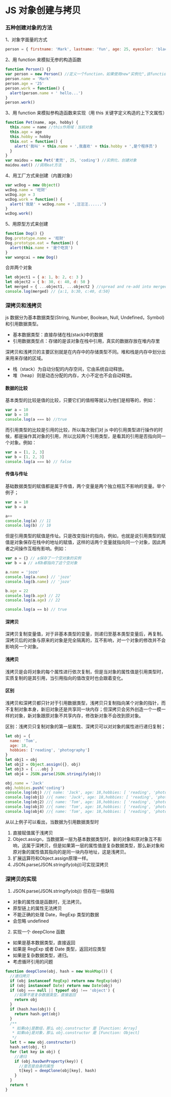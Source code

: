 # JS 对象创建与拷贝

### 五种创建对象的方法

1、对象字面量的方式

```javascript
person = { firstname: 'Mark', lastname: 'Yun', age: 25, eyecolor: 'black' }
```

2、用 function 来模拟无参的构造函数

```javascript
function Person() {}
var person = new Person() //定义一个function，如果使用new"实例化",该function可以看作是一个Class
person.name = 'Mark'
person.age = '25'
person.work = function() {
  alert(person.name + ' hello...')
}
person.work()
```

3、用 function 来模拟参构造函数来实现（用 this 关键字定义构造的上下文属性）

```javascript
function Pet(name, age, hobby) {
  this.name = name //this作用域：当前对象
  this.age = age
  this.hobby = hobby
  this.eat = function() {
    alert('我叫' + this.name + ',我喜欢' + this.hobby + ',是个程序员')
  }
}
var maidou = new Pet('麦兜', 25, 'coding') //实例化、创建对象
maidou.eat() //调用eat方法
```

4、用工厂方式来创建（内置对象）

```javascript
var wcDog = new Object()
wcDog.name = '旺财'
wcDog.age = 3
wcDog.work = function() {
  alert('我是' + wcDog.name + ',汪汪汪......')
}
wcDog.work()
```

5、用原型方式来创建

```javascript
function Dog() {}
Dog.prototype.name = '旺财'
Dog.prototype.eat = function() {
  alert(this.name + '是个吃货')
}
var wangcai = new Dog()
```

合并两个对象

```javascript
let object1 = { a: 1, b: 2, c: 3 }
let object2 = { b: 30, c: 40, d: 50 }
let merged = { ...object1, ...object2 } //spread and re-add into merged
console.log(merged) // {a:1, b:30, c:40, d:50}
```

### 深拷贝和浅拷贝

js 数据分为基本数据类型(String, Number, Boolean, Null, Undefined，Symbol)和引用数据类型。

- 基本数据类型：直接存储在栈(stack)中的数据
- 引用数据类型点：存储的是该对象在栈中引用，真实的数据存放在堆内存里

深拷贝和浅拷贝的主要区别就是在内存中的存储类型不同。堆和栈是内存中划分出来用来存储的区域。

- 栈（stack）为自动分配的内存空间，它由系统自动释放。
- 堆（heap）则是动态分配的内存，大小不定也不会自动释放。

#### 数据的比较
基本类型的比较是值的比较，只要它们的值相等就认为他们是相等的，例如：

```js
var a = 10
var b = 10
console.log(a === b) //true
```

而引用类型的比较是引用的比较，所以每次我们对 js 中的引用类型进行操作的时候，都是操作其对象的引用，所以比较两个引用类型，是看其的引用是否指向同一个对象。例如：

```js
var a = [1, 2, 3]
var b = [1, 2, 3]
console.log(a === b) // false
```

#### 传值与传址

基础数据类型的赋值都是属于传值，两个变量是两个独立相互不影响的变量。举个例子；

```js
var a = 10
var b = a

a++
console.log(a) // 11
console.log(b) // 10
```

但是引用类型的赋值是传址。只是改变指针的指向，例如，也就是说引用类型的赋值是对象保存在栈中的地址的赋值，这样的话两个变量就指向同一个对象，因此两者之间操作互相有影响。例如：

```js
var a = {} // a保存了一个空对象的实例
var b = a // a和b都指向了这个空对象

a.name = 'jozo'
console.log(a.name) // 'jozo'
console.log(b.name) // 'jozo'

b.age = 22
console.log(b.age) // 22
console.log(a.age) // 22

console.log(a == b) // true
```

#### 深拷贝

深拷贝复制变量值，对于非基本类型的变量，则递归至基本类型变量后，再复制。 深拷贝后的对象与原来的对象是完全隔离的，互不影响，对一个对象的修改并不会影响另一个对象。

#### 浅拷贝

浅拷贝是会将对象的每个属性进行依次复制，但是当对象的属性值是引用类型时，实质复制的是其引用，当引用指向的值改变时也会跟着变化。

#### 区别

浅拷贝和深拷贝都只针对于引用数据类型，浅拷贝只复制指向某个对象的指针，而不复制对象本身，新旧对象还是共享同一块内存；但深拷贝会另外创造一个一模一样的对象，新对象跟原对象不共享内存，修改新对象不会改到原对象。

区别：浅拷贝只复制对象的第一层属性、深拷贝可以对对象的属性进行递归复制；

```javascript
let obj = {
  name: 'Tom',
  age: 18,
  hobbies: ['reading', 'photography']
}
let obj1 = obj
let obj2 = Object.assign({}, obj)
let obj3 = { ...obj }
let obj4 = JSON.parse(JSON.stringify(obj))

obj.name = 'Jack'
obj.hobbies.push('coding')
console.log(obj) //{ name: 'Jack', age: 18,hobbies: [ 'reading', 'photography', 'coding' ] }
console.log(obj1) //{ name: 'Jack', age: 18,hobbies: [ 'reading', 'photography', 'coding' ] }
console.log(obj2) //{ name: 'Tom', age: 18,hobbies: [ 'reading', 'photography', 'coding' ] }
console.log(obj3) //{ name: 'Tom', age: 18,hobbies: [ 'reading', 'photography', 'coding' ] }
console.log(obj4) //{ name: 'Tom', age: 18,hobbies: [ 'reading', 'photography' ] }
```

从以上例子可以看出，当数据为引用数据类型时

1. 直接赋值属于浅拷贝
2. Object.assign，当数据第一层为基本数据类型时，新的对象和原对象互不影响，这属于深拷贝，但是如果第一层的属性值是复杂数据类型，那么新对象和原对象的属性值其指向的是同一块内存地址，这是浅拷贝。
3. 扩展运算符和Object.assign原理一样。
3. JSON.parse(JSON.stringify(obj))可实现深拷贝

### 深拷贝的实现

1. JSON.parse(JSON.stringify(obj)) 但存在一些缺陷

- 对象的属性值是函数时，无法拷贝。
- 原型链上的属性无法拷贝
- 不能正确的处理 Date，RegExp 类型的数据
- 会忽略 undefined

2. 实现一个 deepClone 函数

- 如果是基本数据类型，直接返回
- 如果是 RegExp 或者 Date 类型，返回对应类型
- 如果是复杂数据类型，递归。
- 考虑循环引用的问题

```javascript
function deepClone(obj, hash = new WeakMap()) {
  //递归拷贝
  if (obj instanceof RegExp) return new RegExp(obj)
  if (obj instanceof Date) return new Date(obj)
  if (obj === null || typeof obj !== 'object') {
    //如果不是复杂数据类型，直接返回
    return obj
  }
  if (hash.has(obj)) {
    return hash.get(obj)
  }
  /**
   * 如果obj是数组，那么 obj.constructor 是 [Function: Array]
   * 如果obj是对象，那么 obj.constructor 是 [Function: Object]
   */
  let t = new obj.constructor()
  hash.set(obj, t)
  for (let key in obj) {
    //递归
    if (obj.hasOwnProperty(key)) {
      //是否是自身的属性
      t[key] = deepClone(obj[key], hash)
    }
  }
  return t
}
```
